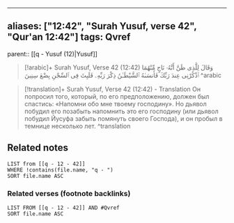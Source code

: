 
---
aliases: ["12:42", "Surah Yusuf, verse 42", "Qur'an 12:42"]
tags: Qvref
---

parent:: [[q - Yusuf (12)|Yusuf]]

> [!arabic]+ Surah Yusuf, Verse 42 (12:42)
> <span class="quran-arabic">وَقَالَ لِلَّذِى ظَنَّ أَنَّهُۥ نَاجٍ مِّنْهُمَا ٱذْكُرْنِى عِندَ رَبِّكَ فَأَنسَىٰهُ ٱلشَّيْطَـٰنُ ذِكْرَ رَبِّهِۦ فَلَبِثَ فِى ٱلسِّجْنِ بِضْعَ سِنِينَ</span>
^arabic

> [!translation]+ Surah Yusuf, Verse 42 (12:42) - Translation
> Он попросил того, который, по его предположению, должен был спастись: «Напомни обо мне твоему господину». Но дьявол побудил его позабыть напомнить это его господину (или дьявол побудил Йусуфа забыть помянуть своего Господа), и он пробыл в темнице несколько лет.
^translation



## Related notes
```dataview
LIST from [[q - 12 - 42]]
WHERE !contains(file.name, "q - ")
SORT file.name ASC
```

### Related verses (footnote backlinks)
```dataview
LIST FROM [[q - 12 - 42]] AND #Qvref
SORT file.name ASC
```

